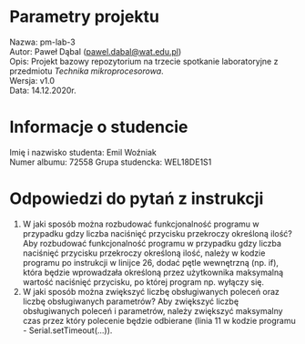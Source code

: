 # Parametry projektu

Nazwa: pm-lab-3  
Autor: Paweł Dąbal (pawel.dabal@wat.edu.pl)  
Opis: Projekt bazowy repozytorium na trzecie spotkanie laboratoryjne z przedmiotu _Technika mikroprocesorowa_.  
Wersja: v1.0  
Data: 14.12.2020r.

# Informacje o studencie

Imię i nazwisko studenta: Emil  Woźniak  
Numer albumu: 72558
Grupa studencka: WEL18DE1S1

# Odpowiedzi do pytań z instrukcji
1. W jaki sposób można rozbudować funkcjonalność programu w przypadku gdzy liczba naciśnięć przycisku przekroczy określoną ilość?
Aby rozbudować funkcjonalność programu w przypadku gdzy liczba naciśnięć przycisku przekroczy określoną ilość, należy w kodzie programu po instrukcji w linijce 26, dodać pętle wewnętrzną (np. if), która będzie wprowadzała określoną przez użytkownika maksymalną wartość naciśnięć przycisku, po której program np. wyłączy się.
2. W jaki sposób można zwiększyć liczbę obsługiwanych poleceń oraz liczbę obsługiwanych parametrów?
Aby zwiększyć liczbę obsługiwanych poleceń i parametrów, należy zwiększyć maksymalny czas przez który polecenie będzie odbierane (linia 11 w kodzie programu - Serial.setTimeout(...)).